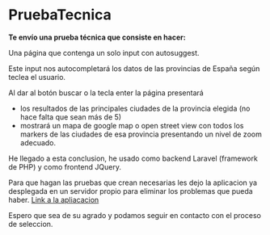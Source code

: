 # PruebaTecnica

**Te envío una prueba técnica que consiste en hacer:**
 
Una página que contenga un solo input con autosuggest.

Este input nos autocompletará los datos de las provincias de España según teclea el usuario.

Al dar al botón buscar o la tecla enter la página presentará
-  los resultados de las principales ciudades de la provincia elegida (no hace falta que sean más de 5)
-  mostrará un mapa de google map o open street view con todos los markers
de las ciudades de esa provincia presentando un nivel de zoom adecuado.


He llegado a esta conclusion, he usado como backend Laravel (framework de PHP) y como frontend JQuery.

Para que hagan las pruebas que crean necesarias les dejo la aplicacion ya desplegada en un servidor propio para eliminar los problemas que pueda haber.
[Link a la apliacacion](http://shopception.tk/pruebaTecnica)

Espero que sea de su agrado y podamos seguir en contacto con el proceso de seleccion.
